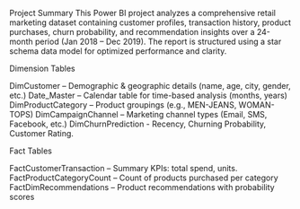 Project Summary
This Power BI project analyzes a comprehensive retail marketing dataset containing customer profiles, transaction history, product purchases, churn probability, and recommendation insights over a 24-month period (Jan 2018 – Dec 2019). The report is structured using a star schema data model for optimized performance and clarity.

Dimension Tables

DimCustomer – Demographic & geographic details (name, age, city, gender, etc.)
Date_Master – Calendar table for time-based analysis (months, years)
DimProductCategory – Product groupings (e.g., MEN-JEANS, WOMAN-TOPS)
DimCampaignChannel – Marketing channel types (Email, SMS, Facebook, etc.)
DimChurnPrediction  - Recency, Churning Probability, Customer Rating.

Fact Tables

FactCustomerTransaction – Summary KPIs: total spend, units.
FactProductCategoryCount – Count of products purchased per category
FactDimRecommendations – Product recommendations with probability scores

